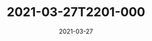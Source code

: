 ---
date: 2021-03-27
title: 2021-03-27T2201-000
hero: 2021/2021-03-27T2201-000.jpeg

# briefly describe the image…
alt: ''

# insert the closed caption text after the three-dash break…
# (include line-breaks, punctuation, and capitalization)
---